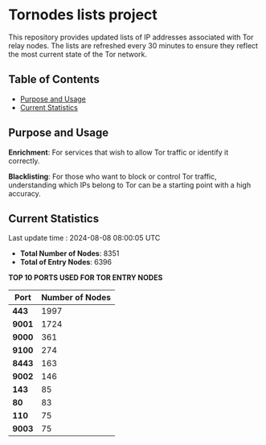 # Tornodes lists project

This repository provides updated lists of IP addresses associated with Tor relay nodes. The lists are refreshed every 30 minutes to ensure they reflect the most current state of the Tor network.

## Table of Contents

- [Purpose and Usage](#purpose-and-usage)
- [Current Statistics](#current-statistics)


## Purpose and Usage

**Enrichment**: For services that wish to allow Tor traffic or identify it correctly.

**Blacklisting**: For those who want to block or control Tor traffic, understanding which IPs belong to Tor can be a starting point with a high accuracy.

## Current Statistics

Last update time : 2024-08-08 08:00:05 UTC

- **Total Number of Nodes**: 8351
- **Total of Entry Nodes**: 6396

**TOP 10 PORTS USED FOR TOR ENTRY NODES**

| **Port** | **Number of Nodes** |
|------|-----------------|
| **443**   | 1997  |
| **9001**   | 1724  |
| **9000**   | 361  |
| **9100**   | 274  |
| **8443**   | 163  |
| **9002**   | 146  |
| **143**   | 85  |
| **80**   | 83  |
| **110**   | 75  |
| **9003**   | 75  |

